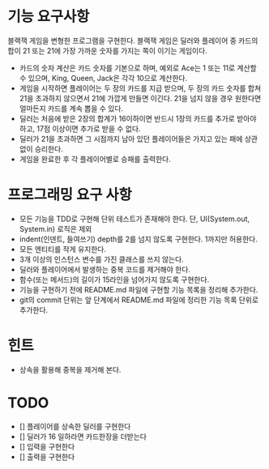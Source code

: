 # 기능 요구사항

블랙잭 게임을 변형한 프로그램을 구현한다. 블랙잭 게임은 딜러와 플레이어 중 카드의 합이 21 또는 21에 가장 가까운 숫자를 가지는 쪽이 이기는 게임이다.

- 카드의 숫자 계산은 카드 숫자를 기본으로 하며, 예외로 Ace는 1 또는 11로 계산할 수 있으며, King, Queen, Jack은 각각 10으로 계산한다.
- 게임을 시작하면 플레이어는 두 장의 카드를 지급 받으며, 두 장의 카드 숫자를 합쳐 21을 초과하지 않으면서 21에 가깝게 만들면 이긴다. 21을 넘지 않을 경우 원한다면 얼마든지 카드를 계속 뽑을 수 있다.
- 딜러는 처음에 받은 2장의 합계가 16이하이면 반드시 1장의 카드를 추가로 받아야 하고, 17점 이상이면 추가로 받을 수 없다.
- 딜러가 21을 초과하면 그 시점까지 남아 있던 플레이어들은 가지고 있는 패에 상관 없이 승리한다.
- 게임을 완료한 후 각 플레이어별로 승패를 출력한다.

# 프로그래밍 요구 사항

- 모든 기능을 TDD로 구현해 단위 테스트가 존재해야 한다. 단, UI(System.out, System.in) 로직은 제외
- indent(인덴트, 들여쓰기) depth를 2를 넘지 않도록 구현한다. 1까지만 허용한다.
- 모든 엔티티를 작게 유지한다.
- 3개 이상의 인스턴스 변수를 가진 클래스를 쓰지 않는다.
- 딜러와 플레이어에서 발생하는 중복 코드를 제거해야 한다.
- 함수(또는 메서드)의 길이가 15라인을 넘어가지 않도록 구현한다.
- 기능을 구현하기 전에 README.md 파일에 구현할 기능 목록을 정리해 추가한다.
- git의 commit 단위는 앞 단계에서 README.md 파일에 정리한 기능 목록 단위로 추가한다.

# 힌트
- 상속을 활용해 중복을 제거해 본다.

# TODO
- [] 플레이어를 상속한 딜러를 구현한다
- [] 딜러가 16 일하라면 카드한장을 더받는다
- [] 입력을 구현한다
- [] 출력을 구현한다